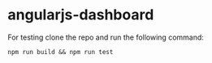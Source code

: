 # angularjs-dashboard

For testing clone the repo and run the following command:

```shell
npm run build && npm run test
```
